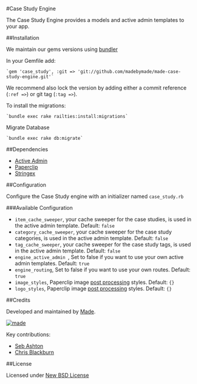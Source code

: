 #Case Study Engine

The Case Study Engine provides a models and active admin templates to your app.

##Installation

We maintain our gems versions using [bundler](http://bundler.io)

In your Gemfile add:

    `gem 'case_study', :git => 'git://github.com/madebymade/made-case-study-engine.git'`

We recommend also lock the version by adding either a commit reference (`:ref =>`) or git tag (`:tag =>`).

To install the migrations:

    `bundle exec rake railties:install:migrations`

Migrate Database

    `bundle exec rake db:migrate`

##Dependencies

* [Active Admin](https://github.com/gregbell/active_admin)
* [Paperclip](https://github.com/thoughtbot/paperclip)
* [Stringex](https://github.com/rsl/stringex)

##Configuration

Configure the Case Study engine with an initializer named `case_study.rb`

###Available Configuration

* `item_cache_sweeper`, your cache sweeper for the case studies, is used in the active admin template. Default: `false`
* `category_cache_sweeper`, your cache sweeper for the case study categories, is used in the active admin template. Default: `false`
* `tag_cache_sweeper`, your cache sweeper for the case study tags, is used in the active admin template. Default: `false`
* `engine_active_admin `, Set to false if you want to use your own active admin templates. Default: `true`
* `engine_routing`, Set to false if you want to use your own routes. Default: `true`
* `image_styles`, Paperclip image [post processing](https://github.com/thoughtbot/paperclip#post-processing) styles. Default: `{}`
* `logo_styles`, Paperclip image [post processing](https://github.com/thoughtbot/paperclip#post-processing) styles. Default: `{}`

##Credits

Developed and maintained by [Made](http://www.madebymade.co.uk).

[![made](https://s3-eu-west-1.amazonaws.com/made-assets/googleapps/google-apps.png)](http://www.madebymade.co.uk/)

Key contributions:

* [Seb Ashton](https://github.com/SebAshton)
* [Chris Blackburn](https://github.com/chrisblackburn)

##License

Licensed under [New BSD License](http://opensource.org/licenses/BSD-3-Clause)
